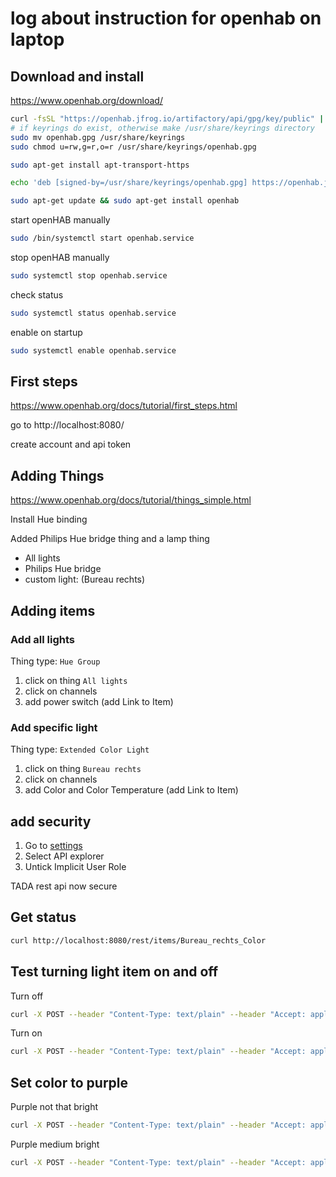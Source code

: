 # log about instruction for openhab on laptop

## Download and install

https://www.openhab.org/download/

```sh
curl -fsSL "https://openhab.jfrog.io/artifactory/api/gpg/key/public" | gpg --dearmor > openhab.gpg
# if keyrings do exist, otherwise make /usr/share/keyrings directory
sudo mv openhab.gpg /usr/share/keyrings
sudo chmod u=rw,g=r,o=r /usr/share/keyrings/openhab.gpg
```

```sh
sudo apt-get install apt-transport-https
```

```sh
echo 'deb [signed-by=/usr/share/keyrings/openhab.gpg] https://openhab.jfrog.io/artifactory/openhab-linuxpkg stable main' | sudo tee /etc/apt/sources.list.d/openhab.list
```

```sh
sudo apt-get update && sudo apt-get install openhab
```

start openHAB manually
```sh
sudo /bin/systemctl start openhab.service
```

stop openHAB manually
```sh
sudo systemctl stop openhab.service 
```

check status
```sh
sudo systemctl status openhab.service 
```
enable on startup
```sh
sudo systemctl enable openhab.service
```

## First steps

https://www.openhab.org/docs/tutorial/first_steps.html

go to http://localhost:8080/

create account and api token


## Adding Things

https://www.openhab.org/docs/tutorial/things_simple.html

Install Hue binding

Added Philips Hue bridge thing and a lamp thing

* All lights
* Philips Hue bridge
* custom light: (Bureau rechts)

## Adding items

### Add all lights

Thing type: `Hue Group`

1. click on thing `All lights`
2. click on channels
3. add power switch (add Link to Item)

### Add specific light

Thing type: `Extended Color Light`

1. click on thing `Bureau rechts`
2. click on channels
3. add Color and Color Temperature (add Link to Item)

## add security

1. Go to [settings](http://localhost:8080/settings/)
2. Select API explorer
3. Untick Implicit User Role

TADA rest api now secure


## Get status

```sh
curl http://localhost:8080/rest/items/Bureau_rechts_Color
```

## Test turning light item on and off


Turn off
```sh
curl -X POST --header "Content-Type: text/plain" --header "Accept: application/json" -d "OFF" "http://localhost:8080/rest/items/Bureau_rechts_Color"
```

Turn on
```sh
curl -X POST --header "Content-Type: text/plain" --header "Accept: application/json" -d "ON" "http://localhost:8080/rest/items/Bureau_rechts_Color"
```

## Set color to purple

Purple not that bright
```sh
curl -X POST --header "Content-Type: text/plain" --header "Accept: application/json" -d "269,30,11.5" "http://localhost:8080/rest/items/Bureau_rechts_Color"
```

Purple medium bright
```sh
curl -X POST --header "Content-Type: text/plain" --header "Accept: application/json" -d "269,30,50" "http://localhost:8080/rest/items/Bureau_rechts_Color"
```
